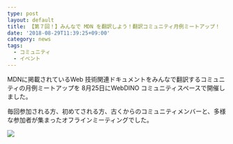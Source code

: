 ```yaml
---
type: post
layout: default
title: 【第７回！】みんなで MDN を翻訳しよう！翻訳コミュニティ月例ミートアップ！
date: '2018-08-29T11:39:25+09:00'
category: news
tags:
  - コミュニティ
  - イベント
---
```

MDNに掲載されているWeb 技術関連ドキュメントをみんなで翻訳するコミュニティの月例ミートアップを 8月25日にWebDINO コミュニティスペースで開催しました。

毎回参加される方、初めてされる方、古くからのコミュニティメンバーと、多様な参加者が集まったオフラインミーティングでした。

![](/assets/uploads/img_9543.jpg)
